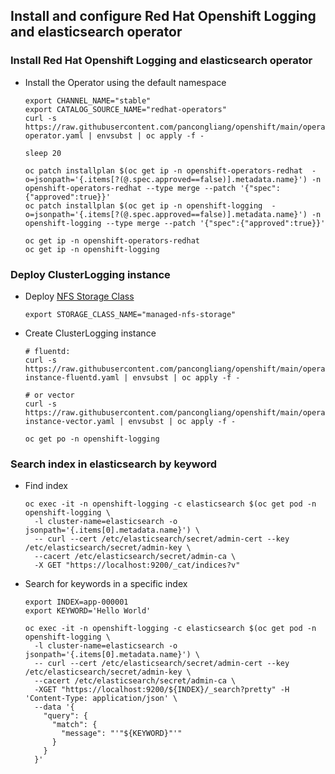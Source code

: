 ## Install and configure Red Hat Openshift Logging and elasticsearch operator

### Install Red Hat Openshift Logging and elasticsearch operator

* Install the Operator using the default namespace
  ```
  export CHANNEL_NAME="stable"
  export CATALOG_SOURCE_NAME="redhat-operators"
  curl -s https://raw.githubusercontent.com/pancongliang/openshift/main/operator/logging/elasticsearch/01-operator.yaml | envsubst | oc apply -f -

  sleep 20
  
  oc patch installplan $(oc get ip -n openshift-operators-redhat  -o=jsonpath='{.items[?(@.spec.approved==false)].metadata.name}') -n openshift-operators-redhat --type merge --patch '{"spec":{"approved":true}}'
  oc patch installplan $(oc get ip -n openshift-logging  -o=jsonpath='{.items[?(@.spec.approved==false)].metadata.name}') -n openshift-logging --type merge --patch '{"spec":{"approved":true}}'

  oc get ip -n openshift-operators-redhat
  oc get ip -n openshift-logging
  ```
  

### Deploy ClusterLogging instance

* Deploy [NFS Storage Class](https://github.com/pancongliang/openshift/blob/main/storage/nfs-storageclass/readme.md)
  ```
  export STORAGE_CLASS_NAME="managed-nfs-storage"
  ```

* Create ClusterLogging instance
  ```
  # fluentd:
  curl -s https://raw.githubusercontent.com/pancongliang/openshift/main/operator/logging/elasticsearch/02-instance-fluentd.yaml | envsubst | oc apply -f -

  # or vector 
  curl -s https://raw.githubusercontent.com/pancongliang/openshift/main/operator/logging/elasticsearch/02-instance-vector.yaml | envsubst | oc apply -f -
  
  oc get po -n openshift-logging
  ```

### Search index in elasticsearch by keyword

* Find index
  ```
  oc exec -it -n openshift-logging -c elasticsearch $(oc get pod -n openshift-logging \
    -l cluster-name=elasticsearch -o jsonpath='{.items[0].metadata.name}') \
    -- curl --cert /etc/elasticsearch/secret/admin-cert --key /etc/elasticsearch/secret/admin-key \
    --cacert /etc/elasticsearch/secret/admin-ca \
    -X GET "https://localhost:9200/_cat/indices?v"
  ```

* Search for keywords in a specific index
  ```
  export INDEX=app-000001
  export KEYWORD='Hello World'
  
  oc exec -it -n openshift-logging -c elasticsearch $(oc get pod -n openshift-logging \
    -l cluster-name=elasticsearch -o jsonpath='{.items[0].metadata.name}') \
    -- curl --cert /etc/elasticsearch/secret/admin-cert --key /etc/elasticsearch/secret/admin-key \
    --cacert /etc/elasticsearch/secret/admin-ca \
    -XGET "https://localhost:9200/${INDEX}/_search?pretty" -H 'Content-Type: application/json' \
    --data '{
      "query": {
        "match": {
          "message": "'"${KEYWORD}"'"
        }
      }
    }'
  ```
